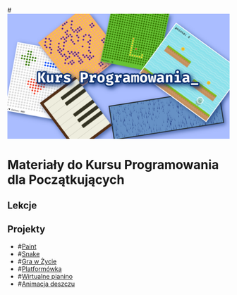 #![Banner](/images/banner.png)

# Materiały do Kursu Programowania dla Początkujących

## Lekcje

## Projekty

* #[Paint](/paint/)
* #[Snake](/snake/)
* #[Gra w Życie](/game-of-life/)
* #[Platformówka](/platformer/)
* #[Wirtualne pianino](/piano/)
* #[Animacja deszczu](/rain/)